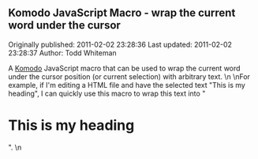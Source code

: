 ## Komodo JavaScript Macro - wrap the current word under the cursor

Originally published: 2011-02-02 23:28:36
Last updated: 2011-02-02 23:28:37
Author: Todd Whiteman

A [Komodo](http://www.activestate.com/komodo) JavaScript macro that can be used to wrap the current word under the cursor position (or current selection) with arbitrary text.\n\nFor example, if I'm editing a HTML file and have the selected text "This is my heading", I can quickly use this macro to wrap this text into "<h1>This is my heading</h1>".\n